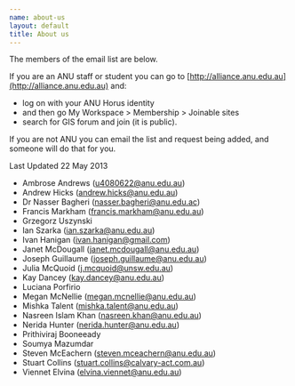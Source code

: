```yaml
--- 
name: about-us
layout: default
title: About us
---
```


The members of the email list are below.

If you are an ANU staff or student you can go to [http://alliance.anu.edu.au](http://alliance.anu.edu.au) and:
- log on with your ANU Horus identity
- and then go
My Workspace > Membership > Joinable sites 
- search for GIS forum and join (it is public).
 
If you are not ANU you can email the list and request being added, and someone will do that for you. 

Last Updated 22 May 2013


- Ambrose Andrews (u4080622@anu.edu.au)
- Andrew Hicks (andrew.hicks@anu.edu.au)
- Dr Nasser  Bagheri (nasser.bagheri@anu.edu.ac)
- Francis Markham (francis.markham@anu.edu.au)
- Grzegorz Uszynski
- Ian Szarka (ian.szarka@anu.edu.au)
- Ivan Hanigan (ivan.hanigan@gmail.com)
- Janet McDougall (janet.mcdougall@anu.edu.au)
- Joseph Guillaume (joseph.guillaume@anu.edu.au)
- Julia McQuoid (j.mcquoid@unsw.edu.au)
- Kay Dancey (kay.dancey@anu.edu.au)
- Luciana Porfirio
- Megan McNellie (megan.mcnellie@anu.edu.au)
- Mishka Talent (mishka.talent@anu.edu.au)
- Nasreen Islam Khan (nasreen.khan@anu.edu.au)
- Nerida Hunter (nerida.hunter@anu.edu.au)
- Prithiviraj Booneeady 
- Soumya Mazumdar
- Steven McEachern (steven.mceachern@anu.edu.au)
- Stuart Collins (stuart.collins@calvary-act.com.au)
- Viennet Elvina (elvina.viennet@anu.edu.au)
